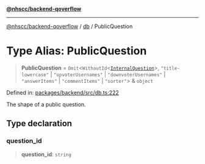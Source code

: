 [**@nhscc/backend-qoverflow**](../../README.md)

***

[@nhscc/backend-qoverflow](../../README.md) / [db](../README.md) / PublicQuestion

# Type Alias: PublicQuestion

> **PublicQuestion** = `Omit`\<`WithoutId`\<[`InternalQuestion`](InternalQuestion.md)\>, `"title-lowercase"` \| `"upvoterUsernames"` \| `"downvoterUsernames"` \| `"answerItems"` \| `"commentItems"` \| `"sorter"`\> & `object`

Defined in: [packages/backend/src/db.ts:222](https://github.com/nhscc/qoverflow.api.hscc.bdpa.org/blob/427e25011f0e71265852f81f85026e1290417c2b/packages/backend/src/db.ts#L222)

The shape of a public question.

## Type declaration

### question\_id

> **question\_id**: `string`

